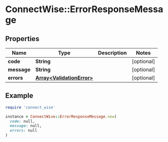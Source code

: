 # ConnectWise::ErrorResponseMessage

## Properties

| Name | Type | Description | Notes |
| ---- | ---- | ----------- | ----- |
| **code** | **String** |  | [optional] |
| **message** | **String** |  | [optional] |
| **errors** | [**Array&lt;ValidationError&gt;**](ValidationError.md) |  | [optional] |

## Example

```ruby
require 'connect_wise'

instance = ConnectWise::ErrorResponseMessage.new(
  code: null,
  message: null,
  errors: null
)
```

